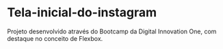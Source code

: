 # Tela-inicial-do-instagram
Projeto desenvolvido através do Bootcamp da Digital Innovation One, com destaque no conceito de Flexbox.
